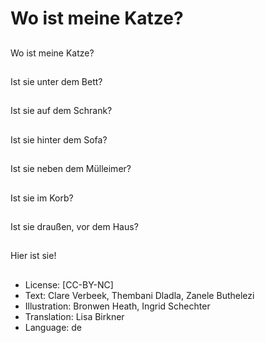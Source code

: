 # Wo ist meine Katze?

##
Wo ist meine Katze?

##
Ist sie unter dem Bett?

##
Ist sie auf dem Schrank?

##
Ist sie hinter dem Sofa?

##
Ist sie neben dem Mülleimer?

##
Ist sie im Korb?

##
Ist sie draußen, vor dem Haus?

##
Hier ist sie!

##
* License: [CC-BY-NC]
* Text: Clare Verbeek, Thembani Dladla, Zanele Buthelezi
* Illustration: Bronwen Heath, Ingrid Schechter
* Translation: Lisa Birkner
* Language: de
